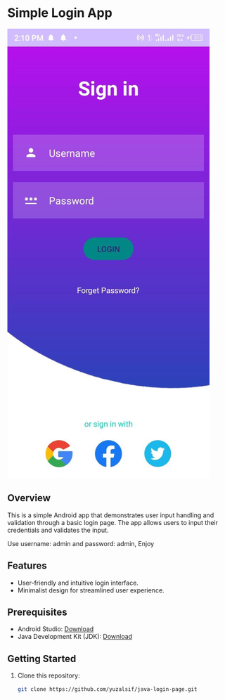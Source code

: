 # Simple Login App

![App Demo](login-page.jpg)

## Overview

This is a simple Android app that demonstrates user input handling and validation through a basic login page. The app allows users to input their credentials and validates the input.

Use username: admin and password: admin, Enjoy

## Features

- User-friendly and intuitive login interface.
- Minimalist design for streamlined user experience.

## Prerequisites

- Android Studio: [Download](https://developer.android.com/studio)
- Java Development Kit (JDK): [Download](https://www.oracle.com/java/technologies/javase-jdk16-downloads.html)

## Getting Started

1. Clone this repository:

   ```bash
   git clone https://github.com/yuzalsif/java-login-page.git
